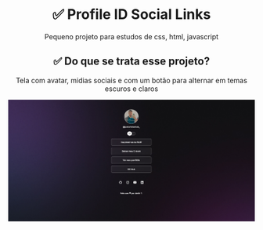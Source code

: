 
<h1 align="center">✅ Profile ID Social Links</h1>
<p align="center">Pequeno projeto para estudos de css, html, javascript</p>
<h2 align="center">✅ Do que se trata esse projeto? </h1>
<p align="center">Tela com avatar, midias sociais e com um botão para alternar em temas escuros e claros</p>
<img src=".github/preview.png"/>
